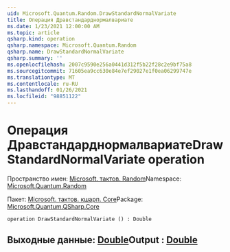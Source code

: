 ```yaml
---
uid: Microsoft.Quantum.Random.DrawStandardNormalVariate
title: Операция Дравстандарднормалвариате
ms.date: 1/23/2021 12:00:00 AM
ms.topic: article
qsharp.kind: operation
qsharp.namespace: Microsoft.Quantum.Random
qsharp.name: DrawStandardNormalVariate
qsharp.summary: ''
ms.openlocfilehash: 2007c9590e256a0441d312f5b22f28c2e9bf75a8
ms.sourcegitcommit: 71605ea9cc630e84e7ef29027e1f0ea06299747e
ms.translationtype: MT
ms.contentlocale: ru-RU
ms.lasthandoff: 01/26/2021
ms.locfileid: "98851122"
---
```

# <a name="drawstandardnormalvariate-operation"></a><span data-ttu-id="941ed-102">Операция Дравстандарднормалвариате</span><span class="sxs-lookup"><span data-stu-id="941ed-102">DrawStandardNormalVariate operation</span></span>

<span data-ttu-id="941ed-103">Пространство имен: [Microsoft. тактов. Random](xref:Microsoft.Quantum.Random)</span><span class="sxs-lookup"><span data-stu-id="941ed-103">Namespace: [Microsoft.Quantum.Random](xref:Microsoft.Quantum.Random)</span></span>

<span data-ttu-id="941ed-104">Пакет: [Microsoft. тактов. кшарп. Core](https://nuget.org/packages/Microsoft.Quantum.QSharp.Core)</span><span class="sxs-lookup"><span data-stu-id="941ed-104">Package: [Microsoft.Quantum.QSharp.Core](https://nuget.org/packages/Microsoft.Quantum.QSharp.Core)</span></span>




```qsharp
operation DrawStandardNormalVariate () : Double
```


## <a name="output--double"></a><span data-ttu-id="941ed-105">Выходные данные: [Double](xref:microsoft.quantum.lang-ref.double)</span><span class="sxs-lookup"><span data-stu-id="941ed-105">Output : [Double](xref:microsoft.quantum.lang-ref.double)</span></span>

